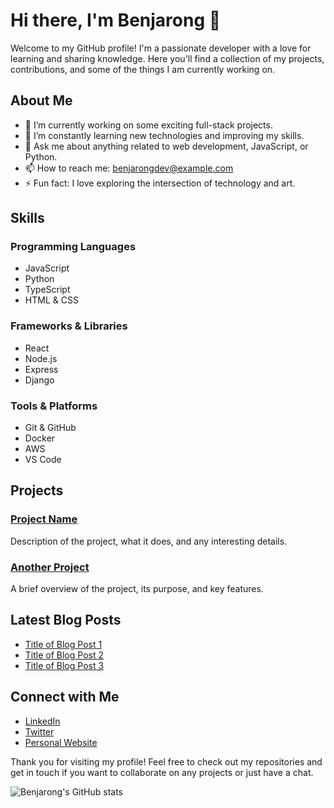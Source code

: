 # Hi there, I'm Benjarong 👋

Welcome to my GitHub profile! I'm a passionate developer with a love for learning and sharing knowledge. Here you'll find a collection of my projects, contributions, and some of the things I am currently working on.

## About Me

- 🔭 I’m currently working on some exciting full-stack projects.
- 🌱 I’m constantly learning new technologies and improving my skills.
- 💬 Ask me about anything related to web development, JavaScript, or Python.
- 📫 How to reach me: [benjarongdev@example.com](mailto:benjarongdev@example.com)
- ⚡ Fun fact: I love exploring the intersection of technology and art.

## Skills

### Programming Languages
- JavaScript
- Python
- TypeScript
- HTML & CSS

### Frameworks & Libraries
- React
- Node.js
- Express
- Django

### Tools & Platforms
- Git & GitHub
- Docker
- AWS
- VS Code

## Projects

### [Project Name](https://github.com/benjarongdev/project-name)
Description of the project, what it does, and any interesting details.

### [Another Project](https://github.com/benjarongdev/another-project)
A brief overview of the project, its purpose, and key features.

## Latest Blog Posts

- [Title of Blog Post 1](https://yourblog.com/blog-post-1)
- [Title of Blog Post 2](https://yourblog.com/blog-post-2)
- [Title of Blog Post 3](https://yourblog.com/blog-post-3)

## Connect with Me

- [LinkedIn](https://www.linkedin.com/in/benjarongdev)
- [Twitter](https://twitter.com/benjarongdev)
- [Personal Website](https://benjarongdev.com)

Thank you for visiting my profile! Feel free to check out my repositories and get in touch if you want to collaborate on any projects or just have a chat.

![Benjarong's GitHub stats](https://github-readme-stats.vercel.app/api?username=benjarongdev&show_icons=true&theme=radical)

